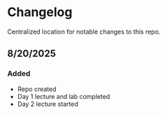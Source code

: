 # Changelog

Centralized location for notable changes to this repo.

## 8/20/2025

### Added

* Repo created
* Day 1 lecture and lab completed
* Day 2 lecture started